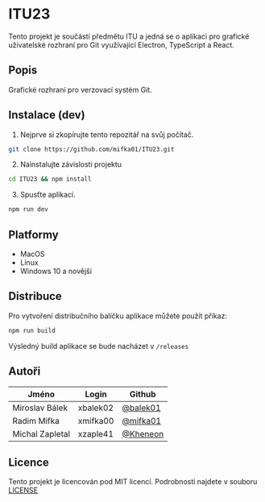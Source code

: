 # ITU23

Tento projekt je součástí předmětu ITU a jedná se o aplikaci pro grafické uživatelské rozhraní pro Git využívající Electron, TypeScript a React.

## Popis

Grafické rozhraní pro verzovací systém Git.

## Instalace (dev)

1. Nejprve si zkopírujte tento repozitář na svůj počítač.

```bash
git clone https://github.com/mifka01/ITU23.git
```

2. Nainstalujte závislosti projektu

```bash
cd ITU23 && npm install
```

3. Spusťte aplikaci.

```bash
npm run dev
```

## Platformy

- MacOS
- Linux
- Windows 10 a novější

## Distribuce

Pro vytvoření distribučního balíčku aplikace můžete použít příkaz:

```bash
npm run build
```

Výsledný build aplikace se bude nacházet v `/releases`

## Autoři

| Jméno           | Login    | Github                                 |
| --------------- | -------- | -------------------------------------- |
| Miroslav Bálek  | xbalek02 | [@balek01](https://github.com/balek01) |
| Radim Mifka     | xmifka00 | [@mifka01](https://github.com/mifka01) |
| Michal Zapletal | xzaple41 | [@Kheneon](https://github.com/Kheneon) |

## Licence

Tento projekt je licencován pod MIT licencí. Podrobnosti najdete v souboru [LICENSE](LICENSE)

